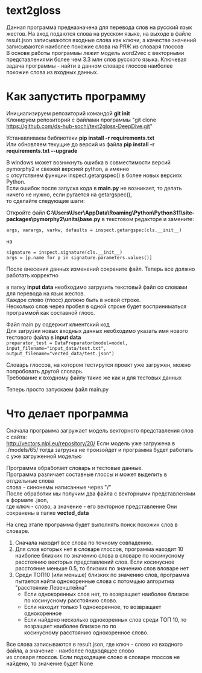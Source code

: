 # text2gloss

Данная программа предназначена для перевода слов на русский язык жестов.
На вход подаются слова на русском языке, на выходе в файле result.json записываются входные слова как ключи, 
а качестве значений записываются наиболее похожие слова на РЯЖ из словаря глоссов  
В основе работы программы лежит модель word2vec c векторными представлениями более чем 3.3 млн слов русского языка.
Ключевая задача программы - найти в данном словаре глоссов наиболее похожие слова из входных данных.

# Как запустить программу

Инициализируем репозиторий командой **git init**  
Клонируем репозиторий с файлами программы "git clone https://github.com/ds-hub-sochi/text2gloss-DeepDive.git"

Устанавливаем библиотеки **pip install -r requirements.txt**  
Или обновляем текущие до версий из файла **pip install -r requirements.txt --upgrade**  

В windows может возникнуть ошибка в совместимости версий pymorphy2 и свежей версией python, а именно  
с отсутствием функции inspect.getargspec() в более новых версиях Python.  
Если ошибок после запуска кода в **main.py** не возникает, то делать ничего не нужно, если ругается на getargspec(),  
то сделайте следующие шаги:  

Откройте файл **C:\Users\User\AppData\Roaming\Python\Python311\site-packages\pymorphy2\units\base.py**
в текстовом редакторе и замените:

    args, varargs, varkw, defaults = inspect.getargspec(cls.__init__)
на

    signature = inspect.signature(cls.__init__)
    args = [p.name for p in signature.parameters.values()]

После внесения данных изменений сохраните файл. Теперь все должно работать корректно

в папку **input data** необходимо загрузить текстовый файл со словами для перевода на язык жестов.  
Каждое слово (глосс) должно быть в новой строке.  
Несколько слов через пробел в одной строке будет восприниматься программой как составной глосс.

Файл main.py содержит клиентский код  
Для загрузки новых входных данных необходимо указать имя нового тестового файла в **input data**  
`
    preparator_test = DataPreparator(model=model,
                                     input_filename="input_data/test.txt",
                                     output_filename="vected_data/test.json")
`  

Словарь глоссов, на котором тестирутся проект уже загружен, можно попробовать другой словарь.  
Требование к входному файлу такие же как и для тестовых данных

Теперь просто запускаем файл main.py

# Что делает программа

Сначала программа загружает модель векторного представления слов с сайта:  
http://vectors.nlpl.eu/repository/20/
Если модель уже загружена в ./models/65/ тогда загрузка не произойдет и программа будет работать с уже загруженной моделью

Программа обработает словарь и тестовые данные.  
Программа различает составные глоссы и может выделить в отлдельные слова  
слова - синонемы написанные через "/"  
После обработки мы получим два файла с векторными представленями в формате .json,  
где ключ - слово, а значение - его векторное представление Они сохранены в папке **vected_data**  

На след этапе программа будет выполнять поиск похожих слов в словаре.  

1. Сначала находит все слова по точному совпадению.
2. Для слов которых нет в словаре глоссов, программа находит 10 наиболее близких по значению слова в словаре по косинусному  
   расстоянию векторых представлений слов. Если косинусное расстояние меньше 0.5, то близких по значению слов вловаре нет
3. Среди ТОП10 (или меньше) близких по значению слов, программа пытается найти однокоренные слова с потомщью алгоритма  
   "расстояние Левенштейна"
   * Если однокоренных слов нет, то возвращает наиболее близкое по косинусному расстоянию слово.
   * Если находит только 1 однокоренное, то возвращает однокоренное
   * Если найдено несколько однокоренных слов среди ТОП 10, то возращает наиболее близкое по по  
      косинусному расстоянию однокоренное слово.

Все слова записываются в result.json, где ключ - слово из входного файла, а значение - наиболее подходящее слово  
из словаря глоссов. Если подходящее слово в словаре глоссов не найдено, то значение будет None

